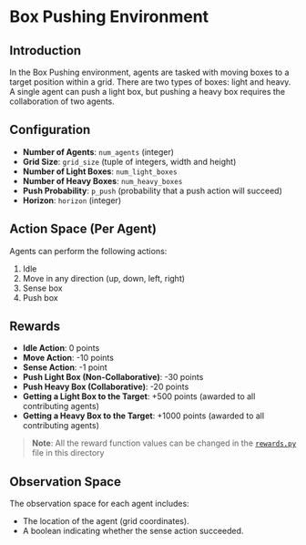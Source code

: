 # Box Pushing Environment

## Introduction
In the Box Pushing environment, agents are tasked with moving boxes to a target position within a grid. There are two types of boxes: light and heavy. A single agent can push a light box, but pushing a heavy box requires the collaboration of two agents.

## Configuration
- **Number of Agents**: `num_agents` (integer)
- **Grid Size**: `grid_size` (tuple of integers, width and height)
- **Number of Light Boxes**: `num_light_boxes`
- **Number of Heavy Boxes**: `num_heavy_boxes`
- **Push Probability**: `p_push` (probability that a push action will succeed)
- **Horizon**: `horizon` (integer)

## Action Space (Per Agent)
Agents can perform the following actions:
1. Idle
2. Move in any direction (up, down, left, right)
3. Sense box
4. Push box

## Rewards
- **Idle Action**: 0 points
- **Move Action**: -10 points
- **Sense Action**: -1 point
- **Push Light Box (Non-Collaborative)**: -30 points
- **Push Heavy Box (Collaborative)**: -20 points
- **Getting a Light Box to the Target**: +500 points (awarded to all contributing agents)
- **Getting a Heavy Box to the Target**: +1000 points (awarded to all contributing agents)
> **Note**: All the reward function values can be changed in the [`rewards.py`](rewards.py) file in this directory

## Observation Space
The observation space for each agent includes:
- The location of the agent (grid coordinates).
- A boolean indicating whether the sense action succeeded.


